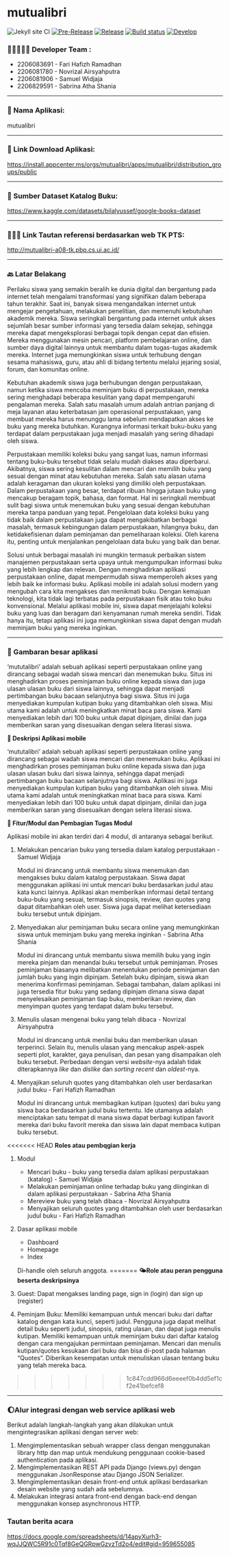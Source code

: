 # mutualibri

![Jekyll site CI](https://github.com/mutualibri/mutualibri/workflows/Jekyll%20site%20CI/badge.svg)
[![Pre-Release](https://github.com/mutualibri/mutualibri/actions/workflows/pre-release.yml/badge.svg)](https://github.com/mutualibri/mutualibri/actions/workflows/pre-release.yml)
[![Release](https://github.com/mutualibri/mutualibri/actions/workflows/release.yml/badge.svg)](https://github.com/mutualibri/mutualibri/actions/workflows/release.yml)
[![Build status](https://build.appcenter.ms/v0.1/apps/d98657ab-c206-4a95-a945-454f014278fd/branches/main/badge)](https://appcenter.ms)
[![Develop](https://github.com/mutualibri/mutualibri/actions/workflows/develop.yml/badge.svg)](https://github.com/mutualibri/mutualibri/actions/workflows/develop.yml)

### 👩🏻🧔🏻‍♂️ Developer Team :
* 2206083691 - Fari Hafizh Ramadhan
* 2206081780 - Novrizal Airsyahputra
* 2206081906 - Samuel Widjaja
* 2206829591 - Sabrina Atha Shania

---

### 📒 Nama Aplikasi:
mutualibri

---

### 🤖 Link Download Aplikasi:
https://install.appcenter.ms/orgs/mutualibri/apps/mutualibri/distribution_groups/public

---

### 🔗 Sumber Dataset Katalog Buku:
https://www.kaggle.com/datasets/bilalyussef/google-books-dataset

---

### 🧑🏻‍💻 Link Tautan referensi berdasarkan web TK PTS:
http://mutualibri-a08-tk.pbp.cs.ui.ac.id/

---

### 🔙 Latar Belakang

Perilaku siswa yang semakin beralih ke dunia digital dan bergantung pada internet telah mengalami transformasi yang signifikan dalam beberapa tahun terakhir. Saat ini, banyak siswa mengandalkan internet untuk mengejar pengetahuan, melakukan penelitian, dan memenuhi kebutuhan akademik mereka. Siswa seringkali bergantung pada internet untuk akses sejumlah besar sumber informasi yang tersedia dalam sekejap, sehingga mereka dapat mengeksplorasi berbagai topik dengan cepat dan efisien. Mereka menggunakan mesin pencari, platform pembelajaran online, dan sumber daya digital lainnya untuk membantu dalam tugas-tugas akademik mereka. Internet juga memungkinkan siswa untuk terhubung dengan sesama mahasiswa, guru, atau ahli di bidang tertentu melalui jejaring sosial, forum, dan komunitas online.

Kebutuhan akademik siswa juga berhubungan dengan perpustakaan, namun ketika siswa mencoba meminjam buku di perpustakaan, mereka sering menghadapi beberapa kesulitan yang dapat mempengaruhi pengalaman mereka. Salah satu masalah umum adalah antrian panjang di meja layanan atau keterbatasan jam operasional perpustakaan, yang membuat mereka harus menunggu lama sebelum mendapatkan akses ke buku yang mereka butuhkan. Kurangnya informasi terkait buku-buku yang terdapat dalam perpustakaan juga menjadi masalah yang sering dihadapi oleh siswa. 

Perpustakaan memiliki koleksi buku yang sangat luas, namun informasi tentang buku-buku tersebut tidak selalu mudah diakses atau diperbarui. Akibatnya, siswa sering kesulitan dalam mencari dan memilih buku yang sesuai dengan minat atau kebutuhan mereka. Salah satu alasan utama adalah keragaman dan ukuran koleksi yang dimiliki oleh perpustakaan. Dalam perpustakaan yang besar, terdapat ribuan hingga jutaan buku yang mencakup beragam topik, bahasa, dan format. Hal ini seringkali membuat sulit bagi siswa untuk menemukan buku yang sesuai dengan kebutuhan mereka tanpa panduan yang tepat. Pengelolaan data koleksi buku yang tidak baik dalam perpustakaan juga dapat mengakibatkan berbagai masalah, termasuk kebingungan dalam perpustakaan, hilangnya buku, dan ketidakefisienan dalam peminjaman dan pemeliharaan koleksi. Oleh karena itu, penting untuk menjalankan pengelolaan data buku yang baik dan benar.

Solusi untuk berbagai masalah ini mungkin termasuk perbaikan sistem manajemen perpustakaan serta upaya untuk mengumpulkan informasi buku yang lebih lengkap dan relevan.  Dengan menghadirkan aplikasi perpustakaan online, dapat mempermudah siswa memperoleh akses yang lebih baik ke informasi buku. Aplikasi mobile ini adalah solusi modern yang mengubah cara kita mengakses dan menikmati buku. Dengan kemajuan teknologi, kita tidak lagi terbatas pada perpustakaan fisik atau toko buku konvensional. Melalui aplikasi mobile ini, siswa dapat menjelajahi koleksi buku yang luas dan beragam dari kenyamanan rumah mereka sendiri. Tidak hanya itu, tetapi aplikasi ini juga memungkinkan siswa dapat dengan mudah meminjam buku yang mereka inginkan.

---


### 📱 Gambaran besar aplikasi

‘mututalibri’ adalah sebuah aplikasi seperti perpustakaan online yang dirancang sebagai wadah siswa mencari dan menemukan buku. Situs ini menghadirkan proses peminjaman buku online kepada siswa dan juga ulasan ulasan buku dari siswa lainnya, sehingga dapat menjadi pertimbangan buku bacaan selanjutnya bagi siswa. Situs ini juga menyediakan kumpulan kutipan buku yang ditambahkan oleh siswa. Misi utama kami adalah untuk meningkatkan minat baca para siswa. Kami menyediakan lebih dari 100 buku untuk dapat dipinjam, dinilai dan juga memberikan saran yang disesuaikan dengan selera literasi siswa.

**📲 Deskripsi Aplikasi mobile**

‘mututalibri’ adalah sebuah aplikasi seperti perpustakaan online yang dirancang sebagai wadah siswa mencari dan menemukan buku. Aplikasi ini menghadirkan proses peminjaman buku online kepada siswa dan juga ulasan ulasan buku dari siswa lainnya, sehingga dapat menjadi pertimbangan buku bacaan selanjutnya bagi siswa. Aplikasi ini juga menyediakan kumpulan kutipan buku yang ditambahkan oleh siswa. Misi utama kami adalah untuk meningkatkan minat baca para siswa. Kami menyediakan lebih dari 100 buku untuk dapat dipinjam, dinilai dan juga memberikan saran yang disesuaikan dengan selera literasi siswa.

**💫 Fitur/Modul dan Pembagian Tugas Modul**

Aplikasi mobile ini akan terdiri dari 4 modul, di antaranya sebagai berikut.
1. Melakukan pencarian buku yang tersedia dalam katalog perpustakaan - Samuel Widjaja

    Modul ini dirancang untuk membantu siswa menemukan dan mengakses buku dalam katalog perpustakaan. Siswa dapat menggunakan aplikasi ini untuk mencari buku berdasarkan judul atau kata kunci lainnya. Aplikasi akan memberikan informasi detail tentang buku-buku yang sesuai, termasuk sinopsis, review, dan quotes yang dapat ditambahkan oleh user. Siswa juga dapat melihat ketersediaan buku tersebut untuk dipinjam.

2. Menyediakan alur peminjaman buku secara online yang memungkinkan siswa untuk meminjam buku yang mereka inginkan - Sabrina Atha Shania

    Modul ini dirancang untuk membantu siswa memilih buku yang ingin mereka pinjam dan menandai buku tersebut untuk peminjaman. Proses peminjaman biasanya melibatkan menentukan periode peminjaman dan jumlah buku yang ingin dipinjam. Setelah buku dipinjam, siswa akan menerima konfirmasi peminjaman. Sebagai tambahan, dalam aplikasi ini juga tersedia fitur buku yang sedang dipinjam dimana siswa dapat menyelesaikan peminjaman tiap buku, memberikan review, dan menyimpan quotes yang terdapat dalam buku tersebut.

3. Menulis ulasan mengenai buku yang telah dibaca - Novrizal Airsyahputra

    Modul ini dirancang untuk menilai buku dan memberikan ulasan terperinci. Selain itu, menulis ulasan yang mencakup aspek-aspek seperti plot, karakter, gaya penulisan, dan pesan yang disampaikan oleh buku tersebut. Perbedaan dengan versi _website_-nya adalah tidak diterapkannya _like_ dan _dislike_ dan _sorting recent_ dan _oldest_-nya.

4. Menyajikan seluruh quotes yang ditambahkan oleh user berdasarkan judul buku - Fari Hafizh Ramadhan

    Modul ini dirancang untuk membagikan kutipan (quotes) dari buku yang siswa baca berdasarkan judul buku tertentu. Ide utamanya adalah menciptakan satu tempat di mana siswa dapat berbagi kutipan favorit mereka dari buku favorit mereka dan siswa lain dapat membaca kutipan buku tersebut.

<<<<<<< HEAD
**Roles atau pembqgian kerja**

1. Modul
    * Mencari buku - buku yang tersedia dalam aplikasi perpustakaan (katalog) - Samuel Widjaja
    * Melakukan peminjaman online terhadap buku yang diinginkan di dalam aplikasi perpustakaan - Sabrina Atha Shania
    * Mereview buku yang telah dibaca - Novrizal Airsyahputra
    * Menyajikan seluruh quotes yang ditambahkan oleh user berdasarkan judul buku - Fari Hafizh Ramadhan
    
2. Dasar aplikasi mobile
    * Dashboard
    * Homepage
    * Index
	
    Di-handle oleh seluruh anggota.
=======
**🌤️Role atau peran pengguna beserta deskripsinya**

1. Guest: Dapat mengakses landing page, sign in (login) dan sign up (register)
2. Peminjam Buku: Memiliki kemampuan untuk mencari buku dari daftar katalog dengan kata kunci, seperti judul. Pengguna juga dapat melihat detail buku seperti judul, sinopsis, rating ulasan, dan dapat juga menulis kutipan. Memiliki kemampuan untuk meminjam buku dari daftar katalog dengan cara mengajukan permintaan peminjaman. Mencari dan menulis kutipan/quotes kesukaan dari buku dan bisa di-post pada halaman “Quotes”. Diberikan kesempatan untuk menuliskan ulasan tentang buku yang telah mereka baca.
>>>>>>> 1c847cdd966d6eeeef0b4dd5ef1cf2e41befcef8

---

### 🌔Alur integrasi dengan web service aplikasi web

Berikut adalah langkah-langkah yang akan dilakukan untuk mengintegrasikan aplikasi dengan server web:
1. Mengimplementasikan sebuah wrapper class dengan menggunakan library http dan map untuk mendukung penggunaan cookie-based authentication pada aplikasi.
2. Mengimplementasikan REST API pada Django (views.py) dengan menggunakan JsonResponse atau Django JSON Serializer.
3. Mengimplementasikan desain front-end untuk aplikasi berdasarkan desain website yang sudah ada sebelumnya.
4. Melakukan integrasi antara front-end dengan back-end dengan menggunakan konsep asynchronous HTTP.

### Tautan berita acara
https://docs.google.com/spreadsheets/d/14apyXurh3-wqJJQWC5R91c0Tqf8GeQGRpwGzvzTd2o4/edit#gid=959655085
